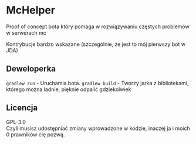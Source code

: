 # McHelper

Proof of concept bota który pomaga w rozwiązywaniu częstych problemów w serwerach mc

Kontrybucje bardzo wskazane (szczególnie, że jest to mój pierwszy bot w JDA)

## Deweloperka

`gradlew run` - Uruchamia bota.
`gradlew build` - Tworzy jarka z bibliotekami, którego można ładnie, pięknie odpalić gdziekolwiek

## Licencja

GPL-3.0  
Czyli musisz udostępniać zmiany wprowadzone w kodzie, inaczej ja i moich 0 prawników cię pozwą.
